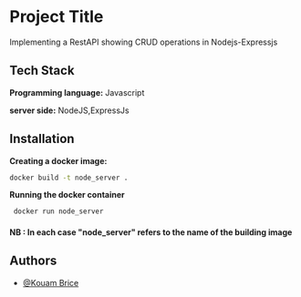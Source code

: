 
# Project Title

Implementing a RestAPI showing CRUD operations in Nodejs-Expressjs

## Tech Stack

**Programming language:** Javascript

**server side:** NodeJS,ExpressJs

## Installation

**Creating a docker image:**
```bash
docker build -t node_server .
```

**Running the docker container**
```bash
 docker run node_server
```
#### NB : In each case "node_server" refers to the name of the building image

## Authors
- [@Kouam Brice](https://github.com/Briso10-dev)